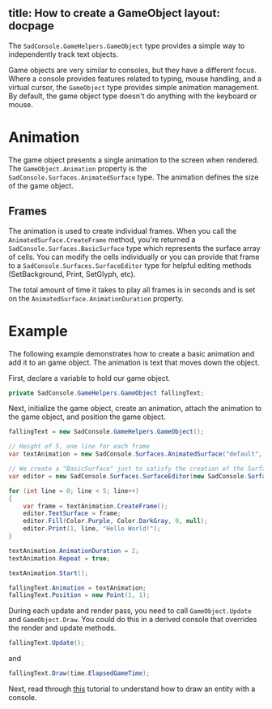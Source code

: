 title: How to create a GameObject
layout: docpage
---

The `SadConsole.GameHelpers.GameObject` type provides a simple way to independently track text objects. 

Game objects are very similar to consoles, but they have a different focus. Where a console provides features related to typing, mouse handling, and a virtual cursor, the `GameObject` type provides simple animation management. By default, the game object type doesn't do anything with the keyboard or mouse.

# Animation
The game object presents a single animation to the screen when rendered. The `GameObject.Animation` property is the `SadConsole.Surfaces.AnimatedSurface` type. The animation defines the size of the game object.

## Frames
The animation is used to create individual frames. When you call the `AnimatedSurface.CreateFrame` method, you're returned a `SadConsole.Surfaces.BasicSurface` type which represents the surface array of cells. You can modify the cells individually or you can provide that frame to a `SadConsole.Surfaces.SurfaceEditor` type for helpful editing methods (SetBackground, Print, SetGlyph, etc).

The total amount of time it takes to play all frames is in seconds and is set on the `AnimatedSurface.AnimationDuration` property. 

# Example
The following example demonstrates how to create a basic animation and add it to an game object. The animation is text that moves down the object.

First, declare a variable to hold our game object.
```csharp
private SadConsole.GameHelpers.GameObject fallingText;
```

Next, initialize the game object, create an animation, attach the animation to the game object, and position the game object.

```csharp
fallingText = new SadConsole.GameHelpers.GameObject();

// Height of 5, one line for each frame
var textAnimation = new SadConsole.Surfaces.AnimatedSurface("default", 14, 5);

// We create a "BasicSurface" just to satisfy the creation of the SurfaceEditor
var editor = new SadConsole.Surfaces.SurfaceEditor(new SadConsole.Surfaces.BasicSurface(1, 1));

for (int line = 0; line < 5; line++)
{
    var frame = textAnimation.CreateFrame();
    editor.TextSurface = frame;
    editor.Fill(Color.Purple, Color.DarkGray, 0, null);
    editor.Print(1, line, "Hello World!");
}

textAnimation.AnimationDuration = 2;
textAnimation.Repeat = true;

textAnimation.Start();

fallingText.Animation = textAnimation;
fallingText.Position = new Point(1, 1);
```

During each update and render pass, you need to call `GameObject.Update` and `GameObject.Draw`. You could do this in a derived console that overrides the render and update methods.

```csharp
fallingText.Update();
```

and

```csharp
fallingText.Draw(time.ElapsedGameTime);
```

Next, read through [this](Displaying-gameobjects-on-a-console-viewarea.md) tutorial to understand how to draw an entity with a console.